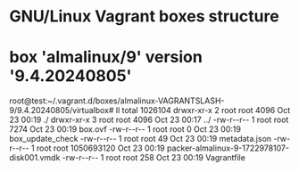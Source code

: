 # GNU/Linux Vagrant boxes structure 
# box 'almalinux/9' version '9.4.20240805'

root@test:~/.vagrant.d/boxes/almalinux-VAGRANTSLASH-9/9.4.20240805/virtualbox# ll
total 1026104
drwxr-xr-x 2 root root       4096 Oct 23 00:19 ./
drwxr-xr-x 3 root root       4096 Oct 23 00:17 ../
-rw-r--r-- 1 root root       7274 Oct 23 00:19 box.ovf
-rw-r--r-- 1 root root          0 Oct 23 00:19 box_update_check
-rw-r--r-- 1 root root         49 Oct 23 00:19 metadata.json
-rw-r--r-- 1 root root 1050693120 Oct 23 00:19 packer-almalinux-9-1722978107-disk001.vmdk
-rw-r--r-- 1 root root        258 Oct 23 00:19 Vagrantfile
